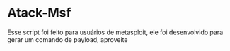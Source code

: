 # Atack-Msf
Esse script foi feito para usuários de metasploit, ele foi desenvolvido para gerar um comando de payload, aproveite
